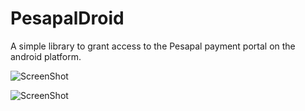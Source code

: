 # PesapalDroid
A simple library to grant access to the Pesapal payment portal on the android platform.

![ScreenShot](https://raw.github.com/ImperiusRex/PesapalDroid/master/screenshots/sample1.png)

![ScreenShot](https://raw.github.com/ImperiusRex/PesapalDroid/master/screenshots/sample2.png)
